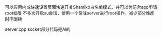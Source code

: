 可以应用内或快速设置页面快速开关Shamiko白名单模式，并可以为前台app申请root权限
不多次开启su会话，使用一个常驻server进行root操作，减少部分性能时间消耗


server.cpp socket部分代码是AI的